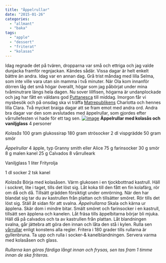 ```yaml
---
title: "Äppelrullar"
date: "2015-01-26"
categories: 
  - "allmant"
  - "baka"
tags: 
  - "apple"
  - "dessert"
  - "friterat"
  - "kolasas"
---
```


Idag regnade det på tvären, dropparna var små och ettriga och jag valde dunjacka framför regnjackan. Kändes sådär. Vissa dagar är helt enkelt bättre än andra. Idag var en annan dag. Grå trist måndag med lilla Selma, som inte ville vara utan sin mamma i två minuter. När Ola kom innanför dörren låg det små högar överallt, högar som jag påbörjat under mina tvåminutrare längs hela dagen. Nu sover lillfisen, högarna är undanplockade och jag har fått en väldans god [Puttanesca](http://import.local/2013/08/18/gladjeflickans-favorit/) till middag. Imorgon får vi mysbesök och på onsdag ska vi träffa [Matrepublikens](http://matrepubliken.se) Charlotta och hennes lilla Clara. Två mycket braiga dagar att se fram emot med andra ord. Andra bra dagar var den som avslutades med äppelrullar, som gjordes efter vårrullefesten vi hade för ett tag sen. [![image](/static/img/image5-e1422703459107-768x1024.jpg)](http://import.local/wp-content/uploads/2015/01/image5.jpg) **Äppelrullar med kolasås och vaniljglass** 4 personer

_Kolasås_ 100 gram glukossirap 180 gram strösocker 2 dl vispgrädde 50 gram smör

_Äppelrullar_ 4 äpple, typ Granny smith eller Alice 75 g farinsocker 30 g smör 8 g malen kanel 25 g Calvados 8 vårrulleark

Vaniljglass 1 liter Frityrolja

1 dl socker 2 tsk kanel

_Kolasås_ Börja med kolasåsen. Värm glukosen i en tjockbottnad kastrull. Häll i sockret, lite i taget, tills det löst sig. Låt koka till den fått en fin kolafärg, rör om då och då. Tillsätt grädden försiktigt under omrörning. När den har blandat sig tar du av kastrullen från plattan och tillsätter smöret. Rör tills det löst sig. Ställ åt sidan för att svalna. _Äppelrullarna_ Skala och kärna ur äpplena. Skär dom i mindre bitar. Smält smöret och farinsocker i en kastrull, tillsätt sen äpplena och kanelen. Låt fräsa tills äppelbitarna börjar bli mjuka. Häll då på calvados och ta av kastrullen från plattan. Låt blandningen svalna, går jättebra att göra den innan och låta den stå i kylen. Rulla sen [vårrullar](http://import.local/2015/01/09/varrullar/) enligt konstens alla regler. Fritera i 180 grader tills rullarna är gyllenbruna. Ta upp och rulla i socker-& kanelblandningen. Servera varma med kolasåsen och glass.

_Rullarna kan göras färdiga långt innan och frysas, sen tas fram 1 timme innan de ska friteras._
